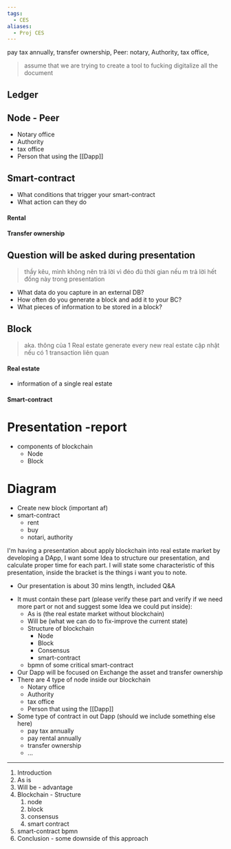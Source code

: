 ```yaml
---
tags:
  - CES
aliases:
  - Proj CES
---
```

pay tax annually, transfer ownership, Peer: notary, Authority, tax office,

> assume that we are trying to create a tool to fucking digitalize all the document
## Ledger 

## Node - Peer
* Notary office
* Authority 
* tax office 
* Person that using the [[Dapp]] 
## Smart-contract
* What conditions that trigger your smart-contract 
* What action can they do
#### Rental
#### Transfer ownership

## Question will be asked during presentation
> thầy kêu, mình không nên trả lời vì đéo đủ thời gian nếu m trả lời hết đống này trong presentation
* What data do you capture in an external DB? 
* How often do you generate a block and add it to your BC? 
* What pieces of information to be stored in a block? 

## Block 
> aka. thông của 1 Real estate generate every new real estate cập nhật nếu có 1 transaction liên quan
#### Real estate
* information of  a single real estate
#### Smart-contract 

# Presentation -report
* components of blockchain
	* Node
	* Block
# Diagram
* Create new block (important af)
* smart-contract
	* rent 
	* buy
	* notari, authority

I'm having a presentation about apply blockchain into real estate market by developing a DApp, I want  some Idea to structure our presentation, and calculate proper time for each part. I will state some characteristic of this presentation, inside the bracket is the things i want you to note.
- Our presentation is about 30 mins length, included Q&A
* It must contain these part (please verify these part and verify if we need more part or not and suggest some Idea we could put inside):
	* As is (the real estate market without blockchain)
	* Will be (what we can do to fix-improve the current state)
	* Structure of blockchain 
		* Node 
		* Block
		* Consensus
		* smart-contract 
	* bpmn of some critical smart-contract 
* Our Dapp will be focused on Exchange the asset and transfer ownership
* There are 4 type of node inside our blockchain
	* Notary office
	* Authority 
	* tax office 
	* Person that using the [[Dapp]] 
* Some type of contract in out Dapp (should we include something else here)
	* pay tax annually
	* pay rental annually
	* transfer ownership 
	* ...
---
1. Introduction
2. As is
3. Will be - advantage
4. Blockchain - Structure
	1. node
	2. block
	3. consensus
	4. smart contract
5. smart-contract bpmn
6. Conclusion - some downside of this approach


